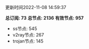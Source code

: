 更新时间2022-11-08 14:59:37

**总订阅: 73**
**总节点: 2136**
**有效节点: 957**
- ss节点: 545
- v2ray节点: 267
- trojan节点: 145
